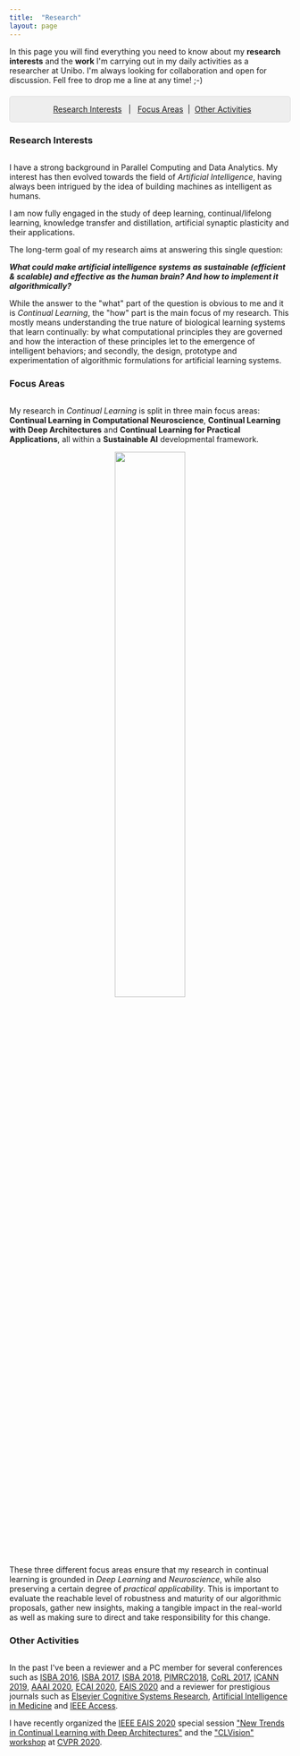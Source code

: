 ```yaml
---
title:  "Research"
layout: page
---
```


In this page you will find everything you need to know about my **research interests** and the **work** I'm carrying out in my daily activities as a researcher at Unibo. I'm always looking for collaboration and open for discussion. Fell free to drop me a line at any time! ;-)

<p style="background: rgba(0,0,0,0.06) none repeat scroll 0% 0%; border: 1px solid rgb(222, 222, 222); padding: 1em; border-radius: 5px; text-align: center; margin-top:20px">
&nbsp; <a href="#interests">Research Interests</a> &nbsp; | &nbsp; <a href="#lines">Focus Areas</a> &nbsp;| &nbsp;<a href="#activities">Other Activities</a><br>
</p>

<a href="#interests"></a>
<h3 id="interests" style="margin-bottom: 30px;">Research Interests</h3>

I have a strong background in Parallel Computing and Data Analytics. My interest has then evolved towards the field of *Artificial Intelligence*, having always been intrigued by the idea of building machines as intelligent as humans. 

I am now fully engaged in the study of deep learning, continual/lifelong learning, knowledge transfer and distillation, artificial synaptic plasticity and their applications.

The long-term goal of my research aims at answering this single question:

***What could make artificial intelligence systems as sustainable (efficient & scalable) and effective as the human brain? And how to implement it algorithmically?***

While the answer to the "what" part of the question is obvious to me and it is *Continual Learning*, the "how" part is the main focus of my research. This mostly means understanding the true nature of biological learning systems that learn continually: by what computational principles they are governed and how the interaction of these principles let to the emergence of intelligent behaviors; and secondly, the design, prototype and experimentation of algorithmic formulations for artificial learning systems.


<a href="#lines"></a>
<h3 id="lines" style="margin-bottom: 30px;">Focus Areas</h3>

My research in *Continual Learning* is split in three main focus areas: **Continual Learning in Computational Neuroscience**, **Continual Learning with Deep Architectures** and **Continual Learning for Practical Applications**, all within a **Sustainable AI** developmental framework. 

<div style="text-align:center; margin-bottom:40px; margin-top:0px"><img src ='/{{ site.baseurl }}images/my_research.png' width="50%" /></div>

These three different focus areas ensure that my research in continual learning is grounded in *Deep Learning* and *Neuroscience*, while also preserving a certain degree of *practical applicability*. This is important to evaluate the reachable level of robustness and maturity of our algorithmic  proposals, gather new insights, making a tangible impact in the real-world as well as making sure to direct and take responsibility for this change.

<a href="#activities"></a>
<h3 id="activities" style="margin-bottom: 30px;">Other Activities</h3>

In the past I've been a reviewer and a PC member for several conferences such as [ISBA 2016](), [ISBA 2017](), [ISBA 2018](), [PIMRC2018](), [CoRL 2017](), [ICANN 2019](), [AAAI 2020](), [ECAI 2020](), [EAIS 2020]() and a reviewer for prestigious journals such as [Elsevier Cognitive Systems Research](), [Artificial Intelligence in Medicine]() and [IEEE Access]().

I have recently organized the [IEEE EAIS 2020]() special session ["New Trends in Continual Learning with Deep Architectures"](https://sites.google.com/view/eais2020/conference/special-sessions/new-trends-in-continual-learning-with-deep-architectures?authuser=0) and the ["CLVision" workshop](https://sites.google.com/view/clvision2020/challenge) at [CVPR 2020]().
